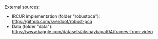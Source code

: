 External sources:
* IRCUR implementation (folder "robustpca"): https://github.com/sverdoot/robust-pca
* Data (folder "data"): https://www.kaggle.com/datasets/akshaybapat04/frames-from-video
